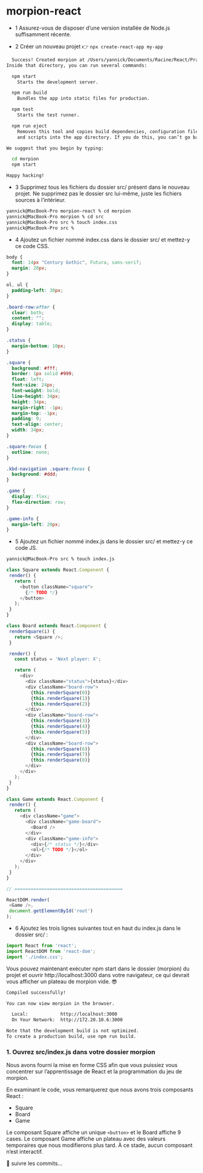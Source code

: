 # morpion-react

- 1  Assurez-vous de disposer d’une version installée de Node.js suffisamment récente.

- 2 Créer un nouveau projet 👉  `npx create-react-app my-app`
```bash
  Success! Created morpion at /Users/yannick/Documents/Racine/React/Pratique/morpion-react/morpion
Inside that directory, you can run several commands:

  npm start
    Starts the development server.

  npm run build
    Bundles the app into static files for production.

  npm test
    Starts the test runner.

  npm run eject
    Removes this tool and copies build dependencies, configuration files
    and scripts into the app directory. If you do this, you can’t go back!

We suggest that you begin by typing:

  cd morpion
  npm start

Happy hacking!
```

- 3 Supprimez tous les fichiers du dossier src/ présent dans le nouveau projet.
Ne supprimez pas le dossier src lui-même, juste les fichiers sources à l’intérieur.

```bash
yannick@MacBook-Pro morpion-react % cd morpion 
yannick@MacBook-Pro morpion % cd src 
yannick@MacBook-Pro src % touch index.css
yannick@MacBook-Pro src % 
```

- 4 Ajoutez un fichier nommé index.css dans le dossier src/ et mettez-y ce code CSS.
```css
body {
  font: 14px "Century Gothic", Futura, sans-serif;
  margin: 20px;
}

ol, ul {
  padding-left: 30px;
}

.board-row:after {
  clear: both;
  content: "";
  display: table;
}

.status {
  margin-bottom: 10px;
}

.square {
  background: #fff;
  border: 1px solid #999;
  float: left;
  font-size: 24px;
  font-weight: bold;
  line-height: 34px;
  height: 34px;
  margin-right: -1px;
  margin-top: -1px;
  padding: 0;
  text-align: center;
  width: 34px;
}

.square:focus {
  outline: none;
}

.kbd-navigation .square:focus {
  background: #ddd;
}

.game {
  display: flex;
  flex-direction: row;
}

.game-info {
  margin-left: 20px;
}

```

- 5 Ajoutez un fichier nommé index.js dans le dossier src/ et mettez-y ce code JS.
```bash
yannick@MacBook-Pro src % touch index.js
```
 ```js
 class Square extends React.Component {
  render() {
    return (
      <button className="square">
        {/* TODO */}
      </button>
    );
  }
}

class Board extends React.Component {
  renderSquare(i) {
    return <Square />;
  }

  render() {
    const status = 'Next player: X';

    return (
      <div>
        <div className="status">{status}</div>
        <div className="board-row">
          {this.renderSquare(0)}
          {this.renderSquare(1)}
          {this.renderSquare(2)}
        </div>
        <div className="board-row">
          {this.renderSquare(3)}
          {this.renderSquare(4)}
          {this.renderSquare(5)}
        </div>
        <div className="board-row">
          {this.renderSquare(6)}
          {this.renderSquare(7)}
          {this.renderSquare(8)}
        </div>
      </div>
    );
  }
}

class Game extends React.Component {
  render() {
    return (
      <div className="game">
        <div className="game-board">
          <Board />
        </div>
        <div className="game-info">
          <div>{/* status */}</div>
          <ol>{/* TODO */}</ol>
        </div>
      </div>
    );
  }
}

// ========================================

ReactDOM.render(
  <Game />,
  document.getElementById('root')
);
```

- 6 Ajoutez les trois lignes suivantes tout en haut du index.js dans le dossier src/ :
```js
import React from 'react';
import ReactDOM from 'react-dom';
import './index.css';
```
Vous pouvez maintenant exécuter npm start dans le dossier (morpion) du projet et ouvrir http://localhost:3000 dans votre navigateur, ce qui devrait vous afficher un plateau de morpion vide. 😎
```bash 
Compiled successfully!

You can now view morpion in the browser.

  Local:            http://localhost:3000
  On Your Network:  http://172.20.10.6:3000

Note that the development build is not optimized.
To create a production build, use npm run build.
```

### 1. Ouvrez src/index.js dans votre dossier morpion
Nous avons fourni la mise en forme CSS afin que vous puissiez vous concentrer sur l’apprentissage de React et la programmation du jeu de morpion.

En examinant le code, vous remarquerez que nous avons trois composants React :

- Square
- Board
- Game

Le composant Square affiche un unique `<button>` et le Board affiche 9 cases. Le composant Game affiche un plateau avec des valeurs temporaires que nous modifierons plus tard. À ce stade, aucun composant n’est interactif.

👋 suivre les commits...


